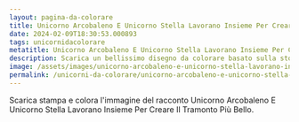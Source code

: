 ```yaml
---
layout: pagina-da-colorare
title: Unicorno Arcobaleno E Unicorno Stella Lavorano Insieme Per Creare Il Tramonto Più Bello.
date: 2024-02-09T18:30:53.000893
tags: unicornidacolorare
metatitle: Unicorno Arcobaleno E Unicorno Stella Lavorano Insieme Per Creare Il Tramonto Più Bello. da colorare
description: Scarica un bellissimo disegno da colorare basato sulla storia Unicorno Arcobaleno E Unicorno Stella Lavorano Insieme Per Creare Il Tramonto Più Bello.
image: /assets/images/unicorno-arcobaleno-e-unicorno-stella-lavorano-insieme-per-creare-il-tramonto-più-bello..png
permalink: /unicorni-da-colorare/unicorno-arcobaleno-e-unicorno-stella-lavorano-insieme-per-creare-il-tramonto-più-bello..html
---
```

Scarica stampa e colora l'immagine del racconto Unicorno Arcobaleno E Unicorno Stella Lavorano Insieme Per Creare Il Tramonto Più Bello.
